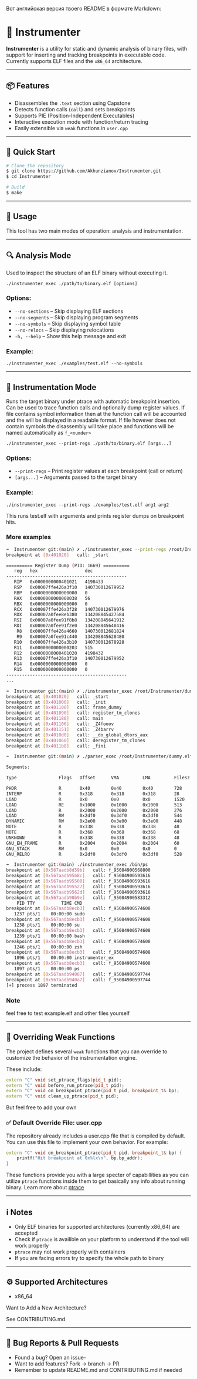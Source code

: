 Вот английская версия твоего README в формате Markdown:

# 🔧 Instrumenter

**Instrumenter** is a utility for static and dynamic analysis of binary files, with support for inserting and tracking breakpoints in executable code.  
Currently supports ELF files and the `x86_64` architecture.

---

## 📦 Features

* Disassembles the `.text` section using Capstone
* Detects function calls (`call`) and sets breakpoints
* Supports PIE (Position-Independent Executables)
* Interactive execution mode with function/return tracing
* Easily extensible via `weak` functions in `user.cpp`

---

## 🚀 Quick Start

```bash
# Clone the repository
$ git clone https://github.com/Akhunzianov/Instrumenter.git
$ cd Instrumenter

# Build
$ make
```

---

## 🔧 Usage

This tool has two main modes of operation: analysis and instrumentation.

---

## 🔍 Analysis Mode

Used to inspect the structure of an ELF binary without executing it.

```
./instrumenter_exec ./path/to/binary.elf [options]
```

### Options:
-	`--no-sections` – Skip displaying ELF sections
-	`--no-segments` – Skip displaying program segments
-	`--no-symbols` – Skip displaying symbol table
-	`--no-relocs` – Skip displaying relocations
- `-h, --help` – Show this help message and exit

### Example:
```
./instrumenter_exec ./examples/test.elf --no-symbols
```

---

## 🧪 Instrumentation Mode

Runs the target binary under ptrace with automatic breakpoint insertion.
Can be used to trace function calls and optionally dump register values. 
If file contains symbol information then at the function call will be accounted 
and the will be displayed in a readable format. If file however does not contain symbols
the disassembly will take place and functions will be named automatically as `f_<numder>`
```
./instrumenter_exec --print-regs ./path/to/binary.elf [args...]
```
### Options:
-	`--print-regs` – Print register values at each breakpoint (call or return)
-	`[args...]` – Arguments passed to the target binary

### Example:
```
./instrumenter_exec --print-regs ./examples/test.elf arg1 arg2
```
This runs test.elf with arguments and prints register dumps on breakpoint hits.

### More examples

```bash
➜  Instrumenter git:(main) ✗ ./instrumenter_exec --print-regs /root/Instrumenter/dummy.elf
breakpoint at [0x401020]   call: _start 

========== Register Dump (PID: 1669) ==========
   reg   hex                  dec
----------------------------------------------
   RIP   0x0000000000401021   4198433
   RSP   0x00007ffe426a3f10   140730012679952
   RBP   0x0000000000000000   0
   RAX   0x0000000000000038   56
   RBX   0x0000000000000000   0
   RCX   0x00007ffe426a3f28   140730012679976
   RDX   0x00007a0fee8eb380   134208845427584
   RSI   0x00007a0fee91f8b8   134208845641912
   RDI   0x00007a0fee91f2e0   134208845640416
    R8   0x00007ffe426a4660   140730012681824
    R9   0x00007a0fee91c440   134208845628480
   R10   0x00007ffe426a3b10   140730012678928
   R11   0x0000000000000203   515
   R12   0x0000000000401020   4198432
   R13   0x00007ffe426a3f10   140730012679952
   R14   0x0000000000000000   0
   R15   0x0000000000000000   0
----------------------------------------------
...

```
```bash
➜  Instrumenter git:(main) ✗ ./instrumenter_exec /root/Instrumenter/dummy_nopie.elf 
breakpoint at [0x401020]   call: _start 
breakpoint at [0x401000]   call: _init 
breakpoint at [0x401100]   call: frame_dummy 
breakpoint at [0x401090]   call: register_tm_clones 
breakpoint at [0x401180]   call: main 
breakpoint at [0x401106]   call: _Z4fooov 
breakpoint at [0x401151]   call: _Z4barrv 
breakpoint at [0x4010d0]   call: __do_global_dtors_aux 
breakpoint at [0x401060]   call: deregister_tm_clones 
breakpoint at [0x4011b8]   call: _fini 

```

```bash
➜  Instrumenter git:(main) ✗ ./parser_exec /root/Instrumenter/dummy.elf --no-sections --no-relocs --no-symbols 

Segments:

Type                Flags   Offset      VMA         LMA         Filesz      Memsz       Extra

PHDR                R       0x40        0x40        0x40        728         728         align=8          
INTERP              R       0x318       0x318       0x318       28          28          align=1          
LOAD                R       0x0         0x0         0x0         1520        1520        align=4096       
LOAD                RE      0x1000      0x1000      0x1000      513         513         align=4096       
LOAD                R       0x2000      0x2000      0x2000      276         276         align=4096       
LOAD                RW      0x2df0      0x3df0      0x3df0      544         552         align=4096       
DYNAMIC             RW      0x2e00      0x3e00      0x3e00      448         448         align=8          
NOTE                R       0x338       0x338       0x338       48          48          align=8          
NOTE                R       0x368       0x368       0x368       68          68          align=4          
UNKNOWN             R       0x338       0x338       0x338       48          48          align=8          
GNU_EH_FRAME        R       0x2004      0x2004      0x2004      60          60          align=4          
GNU_STACK           RW      0x0         0x0         0x0         0           0           align=16         
GNU_RELRO           R       0x2df0      0x3df0      0x3df0      528         528         align=1  

```
```bash
➜  Instrumenter git:(main) ./instrumenter_exec /bin/ps 
breakpoint at [0x567aadb8d59b]   call: f_95084900568800 
breakpoint at [0x567aadb95b8c]   call: f_95084900593616 
breakpoint at [0x567aadb95508]   call: f_95084900593616 
breakpoint at [0x567aadb95527]   call: f_95084900593616 
breakpoint at [0x567aadb9562d]   call: f_95084900593616 
breakpoint at [0x567aadb90b9e]   call: f_95084900583312 
    PID TTY          TIME CMD
breakpoint at [0x567aadb8ecb3]   call: f_95084900574608 
   1237 pts/1    00:00:00 sudo
breakpoint at [0x567aadb8ecb3]   call: f_95084900574608 
   1238 pts/1    00:00:00 su
breakpoint at [0x567aadb8ecb3]   call: f_95084900574608 
   1239 pts/1    00:00:00 bash
breakpoint at [0x567aadb8ecb3]   call: f_95084900574608 
   1246 pts/1    00:00:00 zsh
breakpoint at [0x567aadb8ecb3]   call: f_95084900574608 
   1896 pts/1    00:00:00 instrumenter_ex
breakpoint at [0x567aadb8ecb3]   call: f_95084900574608 
   1897 pts/1    00:00:00 ps
breakpoint at [0x567aadb94087]   call: f_95084900597744 
breakpoint at [0x567aadb940a7]   call: f_95084900597744 
[+] process 1897 terminated

```

### Note
feel free to test example.elf and other files yourself

---

## 🧩 Overriding Weak Functions

The project defines several `weak` functions that you can override to customize the behavior of the instrumentation engine.

These include:

```cpp
extern "C" void set_ptrace_flags(pid_t pid);
extern "C" void before_run_ptrace(pid_t pid);
extern "C" void on_breakpoint_ptrace(pid_t pid, breakpoint_t& bp);
extern "C" void clean_up_ptrace(pid_t pid);
```
But feel free to add your own

### ✅ Default Override File: user.cpp

The repository already includes a user.cpp file that is compiled by default. You can use this file to implement your own behavior. For example:

```cpp
extern "C" void on_breakpoint_ptrace(pid_t pid, breakpoint_t& bp) {
    printf("Hit breakpoint at 0x%lx\n", bp.bp_addr);
}
```
These functions provide you with a large specter of capabillities as you can utilize `ptrace` functions 
inside them to get basically any info about running binary. Learn more about [ptrace](https://man7.org/linux/man-pages/man2/ptrace.2.html)



---

## ℹ️ Notes
- Only ELF binaries for supported architectures (currently x86_64) are accepted
- Check if `ptrace` is availible on your platform to understand if the tool will work properly
- `ptrace` may not work properly with containers
- If you are facing errors try to specify the whole path to binary

---

## ⚙️ Supported Architectures
-	x86_64

Want to Add a New Architecture?

See CONTRIBUTING.md

---

## 🐞 Bug Reports & Pull Requests
-	Found a bug? Open an issue-
-	Want to add features? Fork → branch → PR
-	Remember to update README.md and CONTRIBUTING.md if needed
